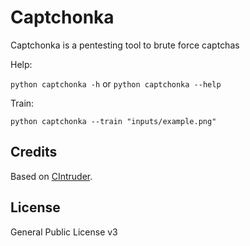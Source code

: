 # Captchonka

Captchonka is a pentesting tool to brute force captchas

Help:

`python captchonka -h` or `python captchonka --help`

Train:

`python captchonka --train "inputs/example.png"`

## Credits

Based on [CIntruder](https://github.com/epsylon/cintruder).

## License

General Public License v3
